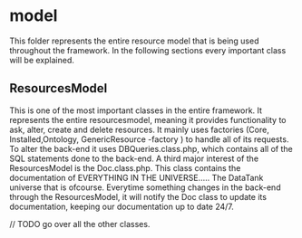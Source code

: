 # model

This folder represents the entire resource model that is being used throughout the framework. In the following sections every important class will be explained.

## ResourcesModel

This is one of the most important classes in the entire framework. It represents the entire resourcesmodel, meaning it provides functionality to ask, alter, create and delete resources. It mainly uses factories (Core, Installed,Ontology, GenericResource -factory ) to handle all of its requests. To alter the back-end it uses DBQueries.class.php, which contains all of the SQL statements done to the back-end. A third major interest of the ResourcesModel is the Doc.class.php. This class contains the documentation of EVERYTHING IN THE UNIVERSE..... The DataTank universe that is ofcourse. Everytime something changes in the back-end through the ResourcesModel, it will notify the Doc class to update its documentation, keeping our documentation up to date 24/7.

// TODO go over all the other classes.